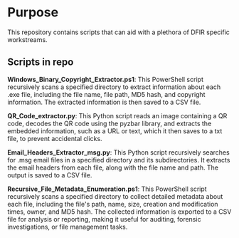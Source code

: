 # Purpose
This repository contains scripts that can aid with a plethora of DFIR specific workstreams. 

## Scripts in repo 

**Windows_Binary_Copyright_Extractor.ps1**: This PowerShell script recursively scans a specified directory to extract information about each .exe file, including the file name, file path, MD5 hash, and copyright information. The extracted information is then saved to a CSV file.

**QR_Code_extractor.py**: This Python script reads an image containing a QR code, decodes the QR code using the pyzbar library, and extracts the embedded information, such as a URL or text, which it then saves to a txt file, to prevent accidental clicks.

**Email_Headers_Extractor_msg.py**: This Python script recursively searches for .msg email files in a specified directory and its subdirectories. It extracts the email headers from each file, along with the file name and path. The output is saved to a CSV file.

**Recursive_File_Metadata_Enumeration.ps1**: This PowerShell script recursively scans a specified directory to collect detailed metadata about each file, including the file's path, name, size, creation and modification times, owner, and MD5 hash. The collected information is exported to a CSV file for analysis or reporting, making it useful for auditing, forensic investigations, or file management tasks.
